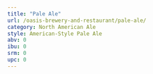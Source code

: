 ```yaml
---
title: "Pale Ale"
url: /oasis-brewery-and-restaurant/pale-ale/
category: North American Ale
style: American-Style Pale Ale
abv: 0
ibu: 0
srm: 0
upc: 0
---
```



